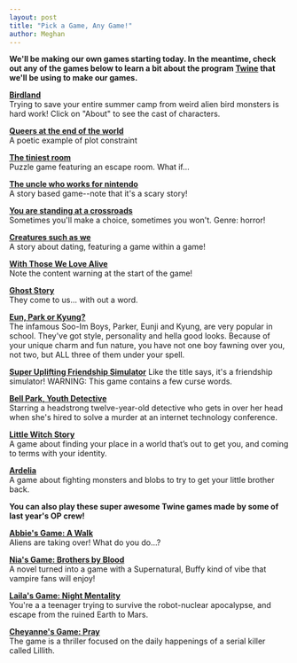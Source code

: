 ```yaml
---
layout: post
title: "Pick a Game, Any Game!"
author: Meghan
---
```

**We'll be making our own games starting today. In the meantime, check out any of the games below to learn a bit about the 
program [Twine](https://twinery.org/) that we'll be using to make our games.**

[**Birdland**](http://birdland.camp/)<br>
Trying to save your entire summer camp from weird alien bird monsters is hard work! Click on "About" to see the cast of characters.

<!--more-->

[**Queers at the end of the world**](https://w.itch.io/end-of-the-world)<br>
A poetic example of plot constraint 

[**The tiniest room**](https://erik108.itch.io/the-tiniest-room)<br>
Puzzle game featuring an escape room.  What if...

[**The uncle who works for nintendo**](https://ztul.itch.io/the-uncle-who-works-for-nintendo)<br>
A story based game--note that it's a scary story!

[**You are standing at a crossroads**](http://astriddalmady.com/crossroads.html)<br>
Sometimes you'll make a choice, sometimes you won't. Genre: horror! 

[**Creatures such as we**](https://www.choiceofgames.com/creatures-such-as-we/)<br>
A story about dating, featuring a game within a game!

[**With Those We Love Alive**](http://slimedaughter.com/games/twine/wtwla/)<br>
Note the content warning at the start of the game!

[**Ghost Story**](https://witchglitch.itch.io/ghost-story)<br>
They come to us... with out a word.

[**Eun, Park or Kyung?**](http://philome.la/Dao898/eun-park-or-kyung/play)<br>
The infamous Soo-Im Boys, Parker, Eunji and Kyung, are very popular in school. They've got style, personality and hella good looks. 
Because of your unique charm and fun nature, you have not one boy fawning over you, not two, but ALL three of them under your spell.

[**Super Uplifting Friendship Simulator**](https://karastone.itch.io/super-uplifting-friendship-simulator)
Like the title says, it's a friendship simulator! WARNING: This game contains a few curse words.

[**Bell Park, Youth Detective**](http://youthdetective.com/)<br>
Starring a headstrong twelve-year-old detective who gets in over her head when she's hired to solve a murder at an internet 
technology conference.

[**Little Witch Story**](http://forestambassador.com/post/122511107045/little-witch-story-is-a-game-about-magic-and)<br>
A game about finding your place in a world that’s out to get you, and coming to terms with your identity.

[**Ardelia**](http://octaviaproject.org/stories/ardelia.html)<br>
A game about fighting monsters and blobs to try to get your little brother back.

**You can also play these super awesome Twine games made by some of last year's OP crew!**

[**Abbie's Game: A Walk**](http://octaviaproject.org/stories/Abbie%20A%20Walk%20Complete.html)<br>
Aliens are taking over!  What do you do...?

[**Nia's Game: Brothers by Blood**](http://octaviaproject.org/stories/Nia-Brothers%20by%20Blood%20Complete.html)<br>
A novel turned into a game with a Supernatural, Buffy kind of vibe that vampire fans will enjoy!

[**Laila's Game: Night Mentality**](http://octaviaproject.org/stories/Laila-Night%20Mentality-Complete.html)<br>
You're a a teenager trying to survive the robot-nuclear apocalypse, and escape from the ruined Earth to Mars.

[**Cheyanne's Game: Pray**](http://octaviaproject.org/stories/CHEYANN%20Pray%20Complete.html)<br>
The game is a thriller focused on the daily happenings of a serial killer called Lillith.

